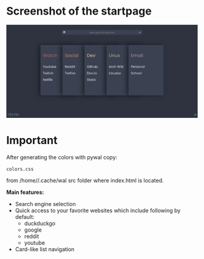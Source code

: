 # Screenshot of the startpage

![Screenshot](preview.webp)

# Important
After generating the colors with pywal copy:
```
colors.css
```
from /home/<USER>/.cache/wal src folder where index.html is located.

__Main features:__
- Search engine selection
- Quick access to your favorite websites which include following by default:
  * duckduckgo
  * google
  * reddit
  * youtube
- Card-like list navigation

